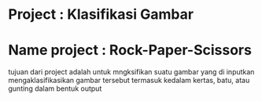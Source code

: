 # Project      : Klasifikasi Gambar
# Name project : Rock-Paper-Scissors
tujuan dari project adalah untuk mngksifikan suatu gambar yang di inputkan mengaklasifikasikan gambar tersebut termasuk kedalam kertas, batu, atau gunting dalam bentuk output
